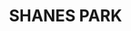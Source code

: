 ---
lastmod: '2025-04-06T06:05:20+00:00'
latitude: -33.722323
layout: suburb
longitude: 150.739398
postcode: '2747'
state: NSW
title: SHANES PARK
url: /nsw/shanes-park/
---
